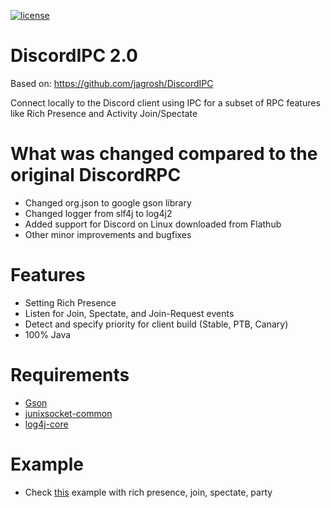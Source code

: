 [license]: https://img.shields.io/badge/License-Apache%202.0-lightgrey.svg
[ ![license][] ](https://github.com/cmclient/DiscordIPC2/blob/master/LICENSE)

# DiscordIPC 2.0
Based on: https://github.com/jagrosh/DiscordIPC

Connect locally to the Discord client using IPC for a subset of RPC features like Rich Presence and Activity Join/Spectate

# What was changed compared to the original DiscordRPC

- Changed org.json to google gson library
- Changed logger from slf4j to log4j2
- Added support for Discord on Linux downloaded from Flathub
- Other minor improvements and bugfixes

# Features

- Setting Rich Presence
- Listen for Join, Spectate, and Join-Request events
- Detect and specify priority for client build (Stable, PTB, Canary)
- 100% Java

# Requirements
- [Gson](https://github.com/google/gson)
- [junixsocket-common](https://github.com/kohlschutter/junixsocket/tree/main/junixsocket-common)
- [log4j-core](https://github.com/apache/logging-log4j2/tree/2.x/log4j-core)

# Example

- Check [this](https://github.com/cmclient/DiscordIPC2/blob/master/src/main/java/com/jagrosh/discordipc/IPCTest.java) example with rich presence, join, spectate, party 
